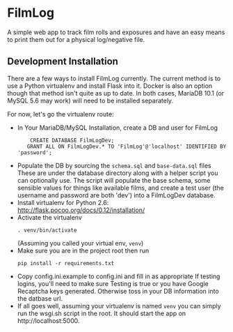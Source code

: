 FilmLog
=======

A simple web app to track film rolls and exposures and have an easy means to print them out for a physical log/negative file. 

Development Installation
------------------------

There are a few ways to install FilmLog currently. The current method
is to use a Python virtualenv and install Flask into it. Docker is also
an option though that method isn't quite as up to date. In both cases,
MariaDB 10.1 (or MySQL 5.6 may work) will need to be installed separately.

For now, let's go the virtualenv route:

  * In Your MariaDB/MySQL Installation, create a DB and user for FilmLog
    ```
        CREATE DATABASE FilmLogDev;
       GRANT ALL ON FilmLogDev.* TO 'FilmLog'@'localhost' IDENTIFIED BY 'password';
    ```
  * Populate the DB by sourcing the `schema.sql` and `base-data.sql` files
    These are under the database directory along with a helper script
    you can optionally use. The script will populate the base schema, some
    sensible values for things like available films, and create a test user
    (the username and password are both 'dev') into a FilmLogDev database.
  * Install virtualenv for Python 2.6: 
    http://flask.pocoo.org/docs/0.12/installation/
  * Activate the virtualenv
    ```
    . venv/bin/activate
    ```
    (Assuming you called your virtual env, `venv`)
  * Make sure you are in the project root then run
    ```
    pip install -r requirements.txt
    ```
  * Copy config.ini.example to config.ini and fill in as appropriate
    If testing logins, you'll need to make sure Testing is true or you
    have Google Recaptcha keys generated. Otherwise toss in your DB
    information into the datbase url.
  * If all goes well, assuming your virtualenv is named `venv` you can
    simply run the wsgi.sh script in the root. It should start the
    app on http://localhost:5000.


